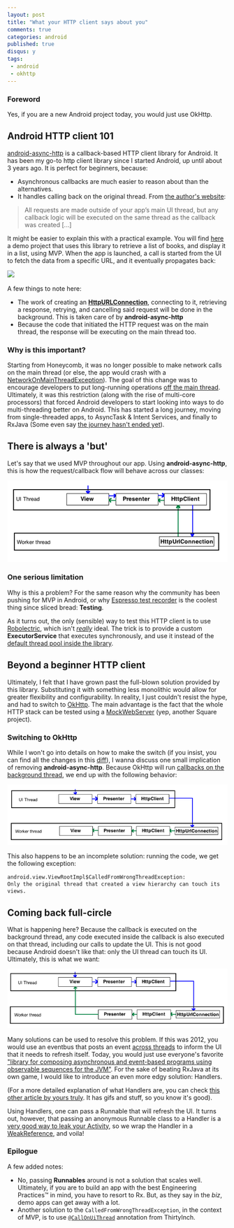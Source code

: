 ```yaml
---
layout: post
title: "What your HTTP client says about you"
comments: true
categories: android
published: true
disqus: y
tags:
 - android
 - okhttp
---
```


### Foreword

Yes, if you are a new Android project today, you would just use OkHttp.


## Android HTTP client 101

[android-async-http](https://github.com/loopj/android-async-http) is a callback-based HTTP client library for Android. It has been my go-to http client library since I started Android, up until about 3 years ago. It is perfect for beginners, because:

- Asynchronous callbacks are much easier to reason about than the alternatives.
- It handles calling back on the original thread. From [the author's website](http://loopj.com/android-async-http/):

> All requests are made outside of your app’s main UI thread, but any callback logic will be executed on the same thread as the callback was created [...]

It might be easier to explain this with a practical example. You will find [here](https://github.com/anas-ambri/MosbyBooksSampleApp/tree/master) a demo project that uses this library to retrieve a list of books, and display it in a list, using MVP. When the app is launched, a call is started from the UI to fetch the data from a specific URL, and it eventually propagates back:

<div class="img-center"><img src="/images/NetworkingLibrary/call_propagation.png"/> </div>

A few things to note here:

- The work of creating an [**HttpURLConnection**](https://developer.android.com/reference/java/net/HttpURLConnection.html), connecting to it, retrieving a response, retrying, and cancelling said request will be done in the background. This is taken care of by **android-async-http**
- Because the code that initiated the HTTP request was on the main thread, the response will be executing on the main thread too.

### Why is this important?

Starting from Honeycomb, it was no longer possible to make network calls on the main thread (or else, the app would crash with a [NetworkOnMainThreadException](https://developer.android.com/reference/android/os/NetworkOnMainThreadException.html)). The goal of this change was to encourage developers to put long-running operations [off the main thread](http://android-developers.blogspot.ca/2010/12/new-gingerbread-api-strictmode.html). Ultimately, it was this restriction (along with the rise of multi-core processors) that forced Android developers to start looking into ways to do multi-threading better on Android. This has started a long journey, moving from single-threaded apps, to AsyncTask & Intent Services, and finally to RxJava (Some even say [the journey hasn't ended yet](http://www.reactive-streams.org/)).

## There is always a 'but'

Let's say that we used MVP throughout our app. Using **android-async-http**, this is how the request/callback flow will behave across our classes:

<div class="img-center"><img src="/images/NetworkingLibrary/diagram_async.png" class="three-quarters"/> </div>

### One serious limitation

Why is this a problem? For the same reason why the community has been pushing for MVP in Android, or why [Espresso test recorder](https://developer.android.com/studio/test/espresso-test-recorder.html) is the coolest thing since sliced bread: **Testing**.

As it turns out, the only (sensible) way to test this HTTP client is to use [Robolectric](https://gist.github.com/Axxiss/7143760), which isn't [*really*](https://www.reddit.com/r/androiddev/comments/6d0or6/what_are_the_immediate_disadvantages_of_using/dhywu7q) ideal. The trick is to provide a custom **ExecutorService** that executes synchronously, and use it instead of the [default thread pool inside the library](/android/a-good-implementation-example-of-android-handler-mechanism.html).
  
## Beyond a beginner HTTP client

Ultimately, I felt that I have grown past the full-blown solution provided by this library. Substituting it with something less monolithic would allow for greater flexibility and configurability. In reality, I just couldn't resist the hype, and had to switch to [OkHttp](https://github.com/square/okhttp/). The main advantage is the fact that the whole HTTP stack can be tested using a [MockWebServer](https://github.com/square/okhttp/tree/master/mockwebserver) (yep, another Square project).

### Switching to OkHttp

While I won't go into details on how to make the switch (if you insist, you can find all the changes in this [diff](https://github.com/anas-ambri/MosbyBooksSampleApp/compare/8136ad378708b04f76383791ed776e5f5ea00067...99981)), I wanna discuss one small implication of removing **android-async-http**. Because OkHttp will run [callbacks on the background thread](http://stackoverflow.com/questions/24246783/okhttp-response-callbacks-on-the-main-thread), we end up with the following behavior:

<div class="img-center"><img src="/images/NetworkingLibrary/diagram_okhttp.png"/></div>

This also happens to be an incomplete solution: running the code, we get the following exception:

```
android.view.ViewRootImpl$CalledFromWrongThreadException: 
Only the original thread that created a view hierarchy can touch its views.
```

## Coming back full-circle

What is happening here? Because the callback is executed on the background thread, any code executed inside the callback is also executed on that thread, including our calls to update the UI. This is not good because Android doesn't like that: only the UI thread can touch its UI. Ultimately, this is what we want:

<div class="img-center"><img src="/images/NetworkingLibrary/diagram_okhttp_improved.png"/></div>

Many solutions can be used to resolve this problem. If this was 2012, you would use an eventbus that posts an event [across threads](https://stackoverflow.com/questions/15431768/how-to-send-event-from-service-to-activity-with-otto-event-bus) to inform the UI that it needs to refresh itself. Today, you would just use everyone's favorite ["library for composing asynchronous and event-based programs using observable sequences for the JVM"](https://github.com/ReactiveX/RxJava). For the sake of beating RxJava at its own game, I would like to introduce an even more edgy solution: Handlers.

(For a more detailed explanation of what Handlers are, you can check [this other article by yours truly](http://anasambri.com/android/introduction-handler-android.html). It has gifs and stuff, so you know it's good).

Using Handlers, one can pass a Runnable that will refresh the UI. It turns out, however, that passing an anonymous Runnable class to a Handler is a [very good way to leak your Activity](https://techblog.badoo.com/blog/2014/08/28/android-handler-memory-leaks/), so we wrap the Handler in a [WeakReference](https://github.com/badoo/android-weak-handler), and voila!

### Epilogue

A few added notes:

- No, passing **Runnables** around is not a solution that scales well. Ultimately, if you are to build an app with the best Engineering Practices™ in mind, you have to resort to Rx. But, as they say in the *biz*, demo apps can get away with a lot.
- Another solution to the `CalledFromWrongThreadException`, in the context of MVP, is to use [`@CallOnUiThread`](https://github.com/grandcentrix/ThirtyInch/blob/master/thirtyinch/src/main/java/net/grandcentrix/thirtyinch/callonmainthread/CallOnMainThreadInvocationHandler.java#L76) annotation from ThirtyInch.

